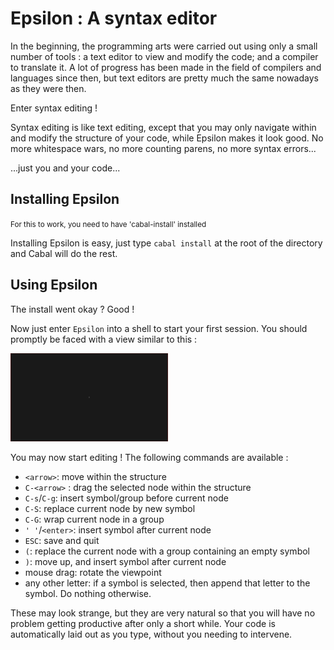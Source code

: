 Epsilon : A syntax editor
=========================

In the beginning, the programming arts were carried out using only a
small number of tools : a text editor to view and modify the code; and
a compiler to translate it. A lot of progress has been made in the
field of compilers and languages since then, but text editors are
pretty much the same nowadays as they were then.

Enter syntax editing !

Syntax editing is like text editing, except that you may only navigate
within and modify the structure of your code, while Epsilon makes it 
look good. No more whitespace wars, no more counting parens, no more 
syntax errors...

...just you and your code...

Installing Epsilon
------------------

<small>For this to work, you need to have 'cabal-install' installed</small>

Installing Epsilon is easy, just type `cabal install` at the root of
the directory and Cabal will do the rest.

Using Epsilon
-------------

The install went okay ? Good !

Now just enter `Epsilon` into a shell to start your first session. 
You should promptly be faced with a view similar to this :

<img src='epsilon-startup.png' alt='Epsilon Startup' width='50%' />

You may now start editing ! The following commands are available :

  * `<arrow>`: move within the structure
  * `C-<arrow>` : drag the selected node within the structure
  * `C-s`/`C-g`: insert symbol/group before current node
  * `C-S`: replace current node by new symbol
  * `C-G`: wrap current node in a group
  * `' '`/`<enter>`: insert symbol after current node
  * `ESC`: save and quit
  * `(`: replace the current node with a group containing an empty symbol
  * `)`: move up, and insert symbol after current node
  * mouse drag: rotate the viewpoint
  * any other letter: if a symbol is selected, then append that letter to the symbol. Do nothing otherwise.

These may look strange, but they are very natural so that you will have no
problem getting productive after only a short while. Your code is automatically
laid out as you type, without you needing to intervene.